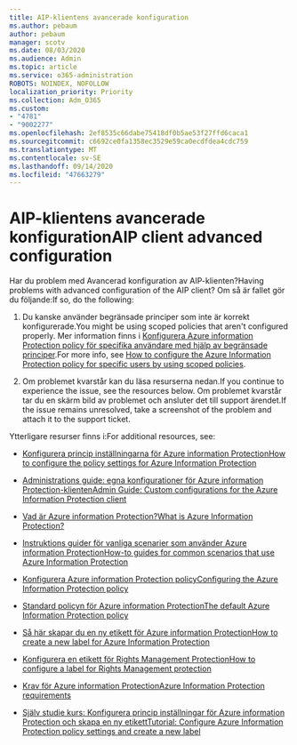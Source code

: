 ```yaml
---
title: AIP-klientens avancerade konfiguration
ms.author: pebaum
author: pebaum
manager: scotv
ms.date: 08/03/2020
ms.audience: Admin
ms.topic: article
ms.service: o365-administration
ROBOTS: NOINDEX, NOFOLLOW
localization_priority: Priority
ms.collection: Adm_O365
ms.custom:
- "4781"
- "9002277"
ms.openlocfilehash: 2ef8535c66dabe75418df0b5ae53f27ffd6caca1
ms.sourcegitcommit: c6692ce0fa1358ec3529e59ca0ecdfdea4cdc759
ms.translationtype: MT
ms.contentlocale: sv-SE
ms.lasthandoff: 09/14/2020
ms.locfileid: "47663279"
---
```

# <a name="aip-client-advanced-configuration"></a><span data-ttu-id="5f683-102">AIP-klientens avancerade konfiguration</span><span class="sxs-lookup"><span data-stu-id="5f683-102">AIP client advanced configuration</span></span>

<span data-ttu-id="5f683-103">Har du problem med Avancerad konfiguration av AIP-klienten?</span><span class="sxs-lookup"><span data-stu-id="5f683-103">Having problems with advanced configuration of the AIP client?</span></span> <span data-ttu-id="5f683-104">Om så är fallet gör du följande:</span><span class="sxs-lookup"><span data-stu-id="5f683-104">If so, do the following:</span></span>

1. <span data-ttu-id="5f683-105">Du kanske använder begränsade principer som inte är korrekt konfigurerade.</span><span class="sxs-lookup"><span data-stu-id="5f683-105">You might be using scoped policies that aren't configured properly.</span></span> <span data-ttu-id="5f683-106">Mer information finns i [Konfigurera Azure information Protection policy för specifika användare med hjälp av begränsade principer](https://docs.microsoft.com/azure/information-protection/configure-policy-scope).</span><span class="sxs-lookup"><span data-stu-id="5f683-106">For more info, see [How to configure the Azure Information Protection policy for specific users by using scoped policies](https://docs.microsoft.com/azure/information-protection/configure-policy-scope).</span></span>

2. <span data-ttu-id="5f683-107">Om problemet kvarstår kan du läsa resurserna nedan.</span><span class="sxs-lookup"><span data-stu-id="5f683-107">If you continue to experience the issue, see the resources below.</span></span> <span data-ttu-id="5f683-108">Om problemet kvarstår tar du en skärm bild av problemet och ansluter det till support ärendet.</span><span class="sxs-lookup"><span data-stu-id="5f683-108">If the issue remains unresolved,  take a screenshot of the problem and attach it to the support ticket.</span></span>

<span data-ttu-id="5f683-109">Ytterligare resurser finns i:</span><span class="sxs-lookup"><span data-stu-id="5f683-109">For additional resources, see:</span></span>

- [<span data-ttu-id="5f683-110">Konfigurera princip inställningarna för Azure information Protection</span><span class="sxs-lookup"><span data-stu-id="5f683-110">How to configure the policy settings for Azure Information Protection</span></span>](https://docs.microsoft.com/azure/information-protection/configure-policy-settings)  
    
- [<span data-ttu-id="5f683-111">Administrations guide: egna konfigurationer för Azure information Protection-klienten</span><span class="sxs-lookup"><span data-stu-id="5f683-111">Admin Guide: Custom configurations for the Azure Information Protection client</span></span>](https://docs.microsoft.com/azure/information-protection/rms-client/client-admin-guide-customizations)  
    
- [<span data-ttu-id="5f683-112">Vad är Azure information Protection?</span><span class="sxs-lookup"><span data-stu-id="5f683-112">What is Azure Information Protection?</span></span>](https://docs.microsoft.com/azure/information-protection/what-is-information-protection)  
    
- [<span data-ttu-id="5f683-113">Instruktions guider för vanliga scenarier som använder Azure information Protection</span><span class="sxs-lookup"><span data-stu-id="5f683-113">How-to guides for common scenarios that use Azure Information Protection</span></span>](https://docs.microsoft.com/azure/information-protection/how-to-guides)  
    
- [<span data-ttu-id="5f683-114">Konfigurera Azure information Protection policy</span><span class="sxs-lookup"><span data-stu-id="5f683-114">Configuring the Azure Information Protection policy</span></span>](https://docs.microsoft.com/azure/information-protection/deploy-use/configure-policy)  
    
- [<span data-ttu-id="5f683-115">Standard policyn för Azure information Protection</span><span class="sxs-lookup"><span data-stu-id="5f683-115">The default Azure Information Protection policy</span></span>](https://docs.microsoft.com/azure/information-protection/deploy-use/configure-policy-default)  
    
- [<span data-ttu-id="5f683-116">Så här skapar du en ny etikett för Azure information Protection</span><span class="sxs-lookup"><span data-stu-id="5f683-116">How to create a new label for Azure Information Protection</span></span>](https://docs.microsoft.com/azure/information-protection/deploy-use/configure-policy-new-label)  
    
- [<span data-ttu-id="5f683-117">Konfigurera en etikett för Rights Management Protection</span><span class="sxs-lookup"><span data-stu-id="5f683-117">How to configure a label for Rights Management protection</span></span>](https://docs.microsoft.com/azure/information-protection/deploy-use/configure-policy-protection)  
    
- [<span data-ttu-id="5f683-118">Krav för Azure information Protection</span><span class="sxs-lookup"><span data-stu-id="5f683-118">Azure Information Protection requirements</span></span>](https://docs.microsoft.com/azure/information-protection/get-started/requirements)

- [<span data-ttu-id="5f683-119">Själv studie kurs: Konfigurera princip inställningar för Azure information Protection och skapa en ny etikett</span><span class="sxs-lookup"><span data-stu-id="5f683-119">Tutorial: Configure Azure Information Protection policy settings and create a new label</span></span>](https://docs.microsoft.com/azure/information-protection/get-started/infoprotect-quick-start-tutorial)